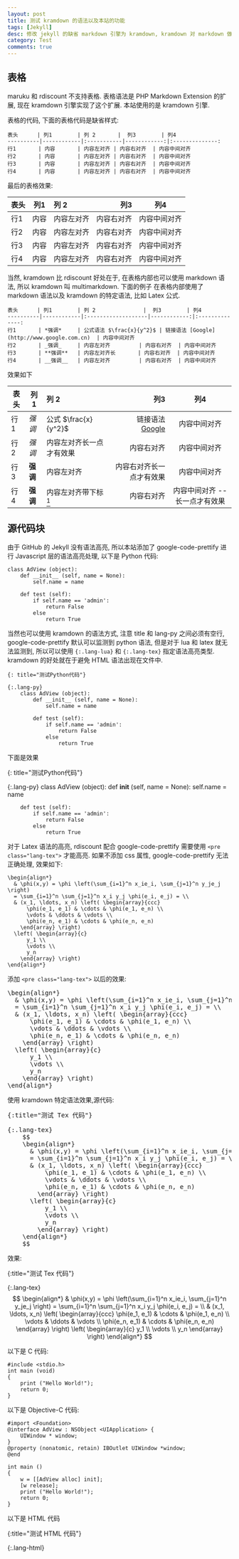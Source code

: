 ```yaml
---
layout: post
title: 测试 kramdown 的语法以及本站的功能
tags: [Jekyll]
desc: 修改 jekyll 的缺省 markdown 引擎为 kramdown, kramdown 对 markdown 做了很多扩展. 这样在 github 上可以实现一些额外的功能.
category: Test
comments: true
---
```


## 表格 ##

maruku 和 rdiscount 不支持表格. 表格语法是 PHP Markdown Extension 的扩展, 现在 kramdown 引擎实现了这个扩展. 本站使用的是 kramdown 引擎. 

表格的代码, 下面的表格代码是缺省样式:

    表头      | 列1        | 列 2       |  列3        | 列4
    ----------|------------|:-----------|------------:|:--------------:
    行1       | 内容       | 内容左对齐 | 内容右对齐  | 内容中间对齐
    行2       | 内容       | 内容左对齐 | 内容右对齐  | 内容中间对齐
    行3       | 内容       | 内容左对齐 | 内容右对齐  | 内容中间对齐
    行4       | 内容       | 内容左对齐 | 内容右对齐  | 内容中间对齐

最后的表格效果:

表头      | 列1        | 列 2       |  列3        | 列4
----------|------------|:-----------|------------:|:--------------:
行1       | 内容       | 内容左对齐 | 内容右对齐  | 内容中间对齐
行2       | 内容       | 内容左对齐 | 内容右对齐  | 内容中间对齐
行3       | 内容       | 内容左对齐 | 内容右对齐  | 内容中间对齐
行4       | 内容       | 内容左对齐 | 内容右对齐  | 内容中间对齐

当然, kramdown 比 rdiscount 好处在于, 在表格内部也可以使用 markdown 语法, 所以 kramdown 叫 multimarkdown. 下面的例子
在表格内部使用了 markdown 语法以及 kramdown 的特定语法, 比如 Latex 公式.

    表头      | 列1        | 列 2               |  列3        | 列4
    ----------|------------|:-------------------|------------:|:--------------:
    行1       | *强调*     | 公式语法 $\frac{x}{y^2}$ | 链接语法 [Google](http://www.google.com.cn)  | 内容中间对齐
    行2       | _强调_     | 内容左对齐         | 内容右对齐  | 内容中间对齐
    行3       | **强调**   | 内容左对齐长       | 内容右对齐  | 内容中间对齐
    行4       | __强调__   | 内容左对齐         | 内容右对齐  | 内容中间对齐

效果如下

表头      | 列1        | 列 2               |  列3        | 列4
----------|------------|:-------------------|------------:|:--------------:
行1       | *强调*     | 公式 $\frac{x}{y^2}$ | 链接语法 [Google](http://www.google.com.cn)  | 内容中间对齐
行2       | _强调_     | 内容左对齐长一点才有效果   | 内容右对齐  | 内容中间对齐
行3       | **强调**   | 内容左对齐         | 内容右对齐长一点才有效果  | 内容中间对齐
行4       | __强调__   | 内容左对齐带下标[^foot]         | 内容右对齐  | 内容中间对齐 -- 长一点才有效果

## 源代码块

由于 GitHub 的 Jekyll 没有语法高亮, 所以本站添加了 google-code-prettify 进行 Javascript 层的语法高亮处理, 以下是 Python 代码:

    class AdView (object):
        def __init__ (self, name = None):
            self.name = name

        def test (self):
            if self.name == 'admin':
                return False
            else
                return True

当然也可以使用 kramdown 的语法方式, 注意 title 和 lang-py 之间必须有空行, google-code-prettify 默认可以监测到 python 语法, 但是对于 lua 和 latex 就无法监测到, 所以可以使用 `{:.lang-lua}` 和 `{:.lang-tex}` 指定语法高亮类型. kramdown 的好处就在于避免 HTML 语法出现在文件中.

    {: title="测试Python代码"}

    {:.lang-py}
        class AdView (object):
            def __init__ (self, name = None):
                self.name = name

            def test (self):
                if self.name == 'admin':
                    return False
                else
                    return True

下面是效果

{: title="测试Python代码"}

{:.lang-py}
    class AdView (object):
        def __init__ (self, name = None):
            self.name = name

        def test (self):
            if self.name == 'admin':
                return False
            else
                return True

对于 Latex 语法的高亮, rdiscount 配合 google-code-prettify 需要使用  `<pre  class="lang-tex">` 才能高亮. 如果不添加 css 属性,
google-code-prettify 无法正确处理, 效果如下:

    \begin{align*}
      & \phi(x,y) = \phi \left(\sum_{i=1}^n x_ie_i, \sum_{j=1}^n y_je_j \right)
      = \sum_{i=1}^n \sum_{j=1}^n x_i y_j \phi(e_i, e_j) = \\
      & (x_1, \ldots, x_n) \left( \begin{array}{ccc}
          \phi(e_1, e_1) & \cdots & \phi(e_1, e_n) \\
          \vdots & \ddots & \vdots \\
          \phi(e_n, e_1) & \cdots & \phi(e_n, e_n)
        \end{array} \right)
      \left( \begin{array}{c}
          y_1 \\
          \vdots \\
          y_n
        \end{array} \right)
    \end{align*}

添加 `<pre class="lang-tex">` 以后的效果:

<pre class="lang-tex">
\begin{align*}
  & \phi(x,y) = \phi \left(\sum_{i=1}^n x_ie_i, \sum_{j=1}^n y_je_j \right)
  = \sum_{i=1}^n \sum_{j=1}^n x_i y_j \phi(e_i, e_j) = \\
  & (x_1, \ldots, x_n) \left( \begin{array}{ccc}
      \phi(e_1, e_1) & \cdots & \phi(e_1, e_n) \\
      \vdots & \ddots & \vdots \\
      \phi(e_n, e_1) & \cdots & \phi(e_n, e_n)
    \end{array} \right)
  \left( \begin{array}{c}
      y_1 \\
      \vdots \\
      y_n
    \end{array} \right)
\end{align*}
</pre>

使用 kramdown 特定语法效果,源代码:

<pre class="lang-tex">
{:title="测试 Tex 代码"}

{:.lang-tex}
    $$
    \begin{align*}
      & \phi(x,y) = \phi \left(\sum_{i=1}^n x_ie_i, \sum_{j=1}^n y_je_j \right)
      = \sum_{i=1}^n \sum_{j=1}^n x_i y_j \phi(e_i, e_j) = \\
      & (x_1, \ldots, x_n) \left( \begin{array}{ccc}
          \phi(e_1, e_1) & \cdots & \phi(e_1, e_n) \\
          \vdots & \ddots & \vdots \\
          \phi(e_n, e_1) & \cdots & \phi(e_n, e_n)
        \end{array} \right)
      \left( \begin{array}{c}
          y_1 \\
          \vdots \\
          y_n
        \end{array} \right)
    \end{align*}
    $$
</pre>

效果:

{:title="测试 Tex 代码"}

{:.lang-tex}
    $$
    \begin{align*}
      & \phi(x,y) = \phi \left(\sum_{i=1}^n x_ie_i, \sum_{j=1}^n y_je_j \right)
      = \sum_{i=1}^n \sum_{j=1}^n x_i y_j \phi(e_i, e_j) = \\
      & (x_1, \ldots, x_n) \left( \begin{array}{ccc}
          \phi(e_1, e_1) & \cdots & \phi(e_1, e_n) \\
          \vdots & \ddots & \vdots \\
          \phi(e_n, e_1) & \cdots & \phi(e_n, e_n)
        \end{array} \right)
      \left( \begin{array}{c}
          y_1 \\
          \vdots \\
          y_n
        \end{array} \right)
    \end{align*}
    $$

以下是 C 代码:

    #include <stdio.h>
    int main (void)
    {
        print ("Hello World!");
        return 0;
    }

以下是 Objective-C 代码:

    #import <Foundation>
    @interface AdView : NSObject <UIApplication> {
        UIWindow * window;
    }
    @property (nonatomic, retain) IBOutlet UIWindow *window;
    @end

    int main ()
    {
        w = [[AdView alloc] init];
        [w release];
        print ("Hello World!");
        return 0;
    }

以下是 HTML 代码

{:title="测试 HTML 代码"}

{:.lang-html}
    <html>
        <head>
            <title> 测试 </title>
            <script type = "text/javascript">
                var foo = new Object ();
                for ( a in foo ) {
                    foo = 2;
                }
            </srcript>
        </head>
        <body>
            <a href="http://www.ios-dreamer.com"> 这是我的主页 </a>
        </body>
    </html>

以下是 Javascript 代码

    var foo = new Object ();
    for ( a in foo ) {
        foo = 2;
    }

{: #para-one}

## LaTex 公式

以下是 LaTex 公式代码:

{:title="测试 Tex 代码"}

{:.lang-tex}

    $$
    \begin{align*}
      & \phi(x,y) = \phi \left(\sum_{i=1}^n x_ie_i, \sum_{j=1}^n y_je_j \right)
      = \sum_{i=1}^n \sum_{j=1}^n x_i y_j \phi(e_i, e_j) = \\
      & (x_1, \ldots, x_n) \left( \begin{array}{ccc}
          \phi(e_1, e_1) & \cdots & \phi(e_1, e_n) \\
          \vdots & \ddots & \vdots \\
          \phi(e_n, e_1) & \cdots & \phi(e_n, e_n)
        \end{array} \right)
      \left( \begin{array}{c}
          y_1 \\
          \vdots \\
          y_n
        \end{array} \right)
    \end{align*}
    $$

和效果

$$
\begin{align*}
  & \phi(x,y) = \phi \left(\sum_{i=1}^n x_ie_i, \sum_{j=1}^n y_je_j \right)
  = \sum_{i=1}^n \sum_{j=1}^n x_i y_j \phi(e_i, e_j) = \\
  & (x_1, \ldots, x_n) \left( \begin{array}{ccc}
      \phi(e_1, e_1) & \cdots & \phi(e_1, e_n) \\
      \vdots & \ddots & \vdots \\
      \phi(e_n, e_1) & \cdots & \phi(e_n, e_n)
    \end{array} \right)
  \left( \begin{array}{c}
      y_1 \\
      \vdots \\
      y_n
    \end{array} \right)
\end{align*}
$$

## 缺陷

现在就缺一个图标的插件了, 如果可以直接在 markdown 里面画图就完美了. 看看 highchart 能否做到.

[^foot]: 这是下标测试
